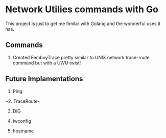 # Network Utilies commands with Go

This project is just to get me fimilar with Golang and the wonderful uses it has. 

## Commands 

1. Created FemboyTrace pretty similar to UNIX network trace-route command but with a UWU twist!



## Future Implamentations 

1. Ping
   
~2. TraceRoute~

3. DIG

4. iwconfig

5. hostname
